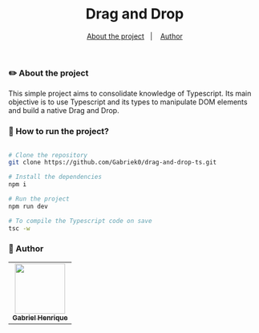 <!-- <p align="center">
  <img src="" width="200">
</p> -->

<h1 align="center">Drag and Drop</h1>

<div align="center">
  <a href="#About the project">About the project</a>&nbsp;&nbsp;&nbsp;|&nbsp;&nbsp;&nbsp;
<!--   <a href="#Documentation">Documentation</a>&nbsp;&nbsp;&nbsp;|&nbsp;&nbsp;&nbsp; -->
  <a href="#-Author">Author</a>
</div>

&nbsp;
&nbsp;

### ✏️ About the project

This simple project aims to consolidate knowledge of Typescript. Its main objective is to use Typescript and its types to manipulate DOM elements and build a native Drag and Drop.

<!-- ### 📄 Documentation

👉 Access the Documentation: [Docs](<[Docs]()>) -->

<!-- ### ✏️ Concepts used

- [x] Teste
- [x] Teste
- [ ] Teste -->

### 🤔 How to run the project?

```bash

# Clone the repository
git clone https://github.com/Gabriek0/drag-and-drop-ts.git

# Install the dependencies
npm i

# Run the project
npm run dev

# To compile the Typescript code on save
tsc -w

```

### 🧑 Author

<table>
  <tr>
    <td align="center">
      <a href="https://github.com/Gabriek0">
        <img src='https://avatars.githubusercontent.com/u/89749843?v=4' width="100px;" alt=""/>
        <br />
          <sub>
            <b>Gabriel Henrique</b>
          </sub>
      </a>
    </td>

  </tr>
</table>
